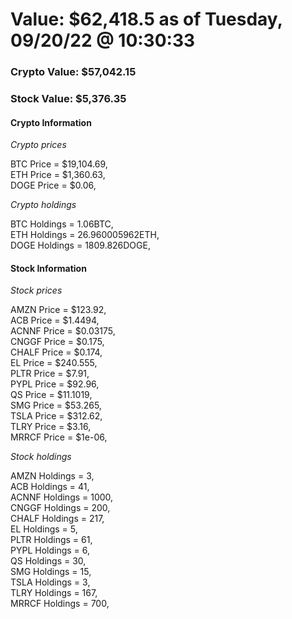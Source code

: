 # Value: $62,418.5 as of Tuesday, 09/20/22 @ 10:30:33 

### Crypto Value: $57,042.15

### Stock Value: $5,376.35

#### Crypto Information 
*Crypto prices* 

BTC Price = $19,104.69,  
ETH Price = $1,360.63,  
DOGE Price = $0.06,  


*Crypto holdings* 

BTC Holdings = 1.06BTC,  
ETH Holdings = 26.960005962ETH,  
DOGE Holdings = 1809.826DOGE,  


#### Stock Information 

*Stock prices* 

AMZN Price = $123.92,  
ACB Price = $1.4494,  
ACNNF Price = $0.03175,  
CNGGF Price = $0.175,  
CHALF Price = $0.174,  
EL Price = $240.555,  
PLTR Price = $7.91,  
PYPL Price = $92.96,  
QS Price = $11.1019,  
SMG Price = $53.265,  
TSLA Price = $312.62,  
TLRY Price = $3.16,  
MRRCF Price = $1e-06,  


*Stock holdings* 

AMZN Holdings = 3,  
ACB Holdings = 41,  
ACNNF Holdings = 1000,  
CNGGF Holdings = 200,  
CHALF Holdings = 217,  
EL Holdings = 5,  
PLTR Holdings = 61,  
PYPL Holdings = 6,  
QS Holdings = 30,  
SMG Holdings = 15,  
TSLA Holdings = 3,  
TLRY Holdings = 167,  
MRRCF Holdings = 700,  


